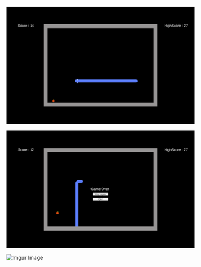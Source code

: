 ![Alt text](/Screenshots/in_game_1.png?raw=true "Optional Title")

![Alt text](/Screenshots/game_over.png?raw=true "Optional Title")

![Imgur Image](https://imgur.com/fOJhiXh)